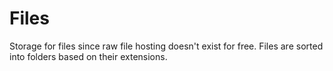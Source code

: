 # Files
Storage for files since raw file hosting doesn't exist for free. Files are sorted into folders based on their extensions.
